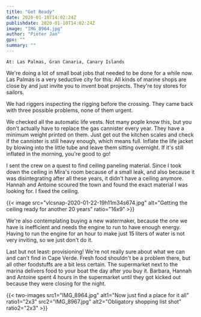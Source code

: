 ```yaml
---
title: "Get Ready"
date: 2020-01-10T14:02:24Z
publishdate: 2020-01-10T14:02:24Z
image: "IMG_8964.jpg"
author: "Pieter Jan"
gpx: ""
summary: ""
---
```


`At: Las Palmas, Gran Canaria, Canary Islands`

We're doing a lot of small boat jobs that needed to be done for a while now. Las Palmas is a very seductive city for this: All kinds of marine shops are close by and just invite you to invent boat projects. They're toy stores for sailors.

We had riggers inspecting the rigging before the crossing. They came back with three possible problems, none of them urgent.

We checked all the automatic life vests. Not many pople know this, but you don't actually have to replace the gas cannister every year. They have a minimum weight printed on them. Just get out the kitchen scales and check if the cannister is still heavy enough, which means full. Inflate the life jacket by blowing into the little tube and leave them sitting overnight. If it's still inflated in the morning, you're good to go!

I sent the crew on a quest to find ceiling paneling material. Since I took down the ceiling in Mira's room because of a small leak, and also because it was disintegrating after all these years, it didn't have a ceiling anymore. Hannah and Antoine scoured the town and found the exact material I was looking for. I fixed the ceiling.

{{< image src="vlcsnap-2020-01-22-19h11m34s674.jpg" alt="Getting the ceiling ready for another 20 years" ratio="16x9" >}}

We're also contemplating buying a new watermaker, because the one we have is inefficient and needs the engine to run to have enough energy. Having to run the engine for an hour to make just 15 liters of water is not very inviting, so we just don't do it.

Last but not least: provisioning! We're not really sure about what we can and can't find in Cape Verde. Fresh food shouldn't be a problem there, but all other foodstuffs are a bit less certain. The supermarket next to the marina delivers food to your boat the day after you buy it. Barbara, Hannah and Antoine spent 4 hours in the supermarket until they got kicked out because they were closing for the night.

{{< two-images src1="IMG_8964.jpg" alt1="Now just find a place for it all" ratio1="2x3" src2="IMG_8967.jpg" alt2="Obligatory shopping list shot" ratio2="2x3" >}}

